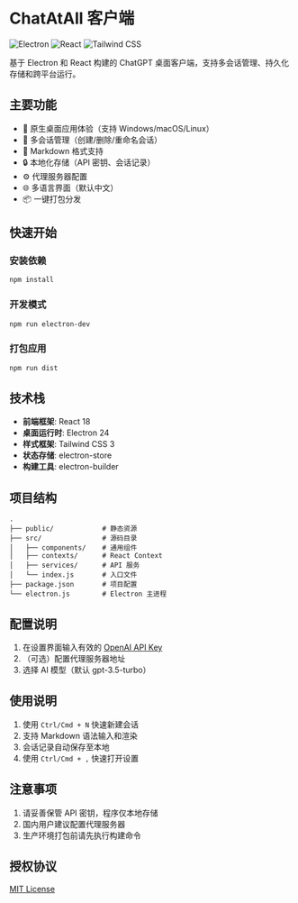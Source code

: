 # ChatAtAll 客户端

![Electron](https://img.shields.io/badge/Electron-24.1.2-47848F?logo=electron)
![React](https://img.shields.io/badge/React-18.2.0-61DAFB?logo=react)
![Tailwind CSS](https://img.shields.io/badge/Tailwind_CSS-3.3.1-06B6D4?logo=tailwind-css)

基于 Electron 和 React 构建的 ChatGPT 桌面客户端，支持多会话管理、持久化存储和跨平台运行。

## 主要功能

- 🚀 原生桌面应用体验（支持 Windows/macOS/Linux）
- 💬 多会话管理（创建/删除/重命名会话）
- 📝 Markdown 格式支持
- 🔒 本地化存储（API 密钥、会话记录）
- ⚙️ 代理服务器配置
- 🌐 多语言界面（默认中文）
- 📦 一键打包分发

## 快速开始

### 安装依赖
```bash
npm install
```

### 开发模式
```bash
npm run electron-dev
```

### 打包应用
```bash
npm run dist
```

## 技术栈
- **前端框架**: React 18
- **桌面运行时**: Electron 24
- **样式框架**: Tailwind CSS 3
- **状态存储**: electron-store
- **构建工具**: electron-builder

## 项目结构
```
.
├── public/            # 静态资源
├── src/               # 源码目录
│   ├── components/    # 通用组件
│   ├── contexts/      # React Context
│   ├── services/      # API 服务
│   └── index.js       # 入口文件
├── package.json       # 项目配置
└── electron.js        # Electron 主进程
```

## 配置说明
1. 在设置界面输入有效的 [OpenAI API Key](https://platform.openai.com/account/api-keys)
2. （可选）配置代理服务器地址
3. 选择 AI 模型（默认 gpt-3.5-turbo）

## 使用说明
1. 使用 `Ctrl/Cmd + N` 快速新建会话
2. 支持 Markdown 语法输入和渲染
3. 会话记录自动保存至本地
4. 使用 `Ctrl/Cmd + ,` 快速打开设置

## 注意事项
1. 请妥善保管 API 密钥，程序仅本地存储
2. 国内用户建议配置代理服务器
3. 生产环境打包前请先执行构建命令

## 授权协议
[MIT License](LICENSE)
